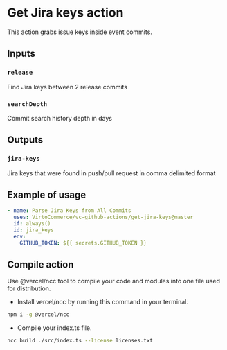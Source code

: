 # Get Jira keys action

This action grabs issue keys inside event commits.

## Inputs

### `release`

Find Jira keys between 2 release commits

### `searchDepth`

Commit search history depth in days

## Outputs

### `jira-keys`

Jira keys that were found in push/pull request in comma delimited format

## Example of usage

```yml
- name: Parse Jira Keys from All Commits
  uses: VirtoCommerce/vc-github-actions/get-jira-keys@master
  if: always()
  id: jira_keys
  env:
    GITHUB_TOKEN: ${{ secrets.GITHUB_TOKEN }}
```

## Compile action

Use @vercel/ncc tool to compile your code and modules into one file used for distribution.

- Install vercel/ncc by running this command in your terminal.

```bash
npm i -g @vercel/ncc
```

- Compile your index.ts file.

```bash
ncc build ./src/index.ts --license licenses.txt
```
